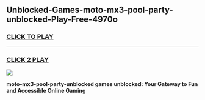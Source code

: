 
## Unblocked-Games-moto-mx3-pool-party-unblocked-Play-Free-4970o
<h3>
<a href="https://premium76.site?title=moto-mx3-pool-party-unblocked&ref=19M">CLICK TO PLAY</a></h3>
<hr>

<h3>
<a href="https://premium76.site?title=moto-mx3-pool-party-unblocked&ref=19M">CLICK 2 PLAY</a>
  
</h3>

<a href="https://premium76.site?title=moto-mx3-pool-party-unblocked&ref=19M"><img src="https://clearcache.store/games.png"></a>


**moto-mx3-pool-party-unblocked games unblocked: Your Gateway to Fun and Accessible Online Gaming**
